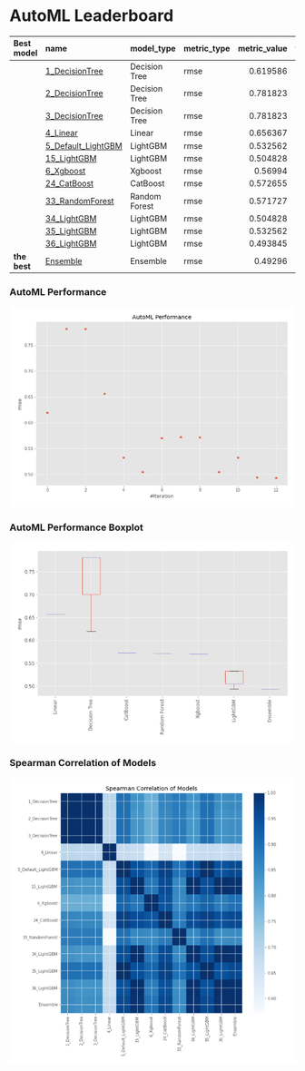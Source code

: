 # AutoML Leaderboard

| Best model   | name                                               | model_type    | metric_type   |   metric_value |   train_time |
|:-------------|:---------------------------------------------------|:--------------|:--------------|---------------:|-------------:|
|              | [1_DecisionTree](1_DecisionTree/README.md)         | Decision Tree | rmse          |       0.619586 |         0.43 |
|              | [2_DecisionTree](2_DecisionTree/README.md)         | Decision Tree | rmse          |       0.781823 |         0.42 |
|              | [3_DecisionTree](3_DecisionTree/README.md)         | Decision Tree | rmse          |       0.781823 |         0.51 |
|              | [4_Linear](4_Linear/README.md)                     | Linear        | rmse          |       0.656367 |         0.48 |
|              | [5_Default_LightGBM](5_Default_LightGBM/README.md) | LightGBM      | rmse          |       0.532562 |         0.6  |
|              | [15_LightGBM](15_LightGBM/README.md)               | LightGBM      | rmse          |       0.504828 |         0.52 |
|              | [6_Xgboost](6_Xgboost/README.md)                   | Xgboost       | rmse          |       0.56994  |         0.58 |
|              | [24_CatBoost](24_CatBoost/README.md)               | CatBoost      | rmse          |       0.572655 |         0.82 |
|              | [33_RandomForest](33_RandomForest/README.md)       | Random Forest | rmse          |       0.571727 |         0.73 |
|              | [34_LightGBM](34_LightGBM/README.md)               | LightGBM      | rmse          |       0.504828 |         0.59 |
|              | [35_LightGBM](35_LightGBM/README.md)               | LightGBM      | rmse          |       0.532562 |         0.68 |
|              | [36_LightGBM](36_LightGBM/README.md)               | LightGBM      | rmse          |       0.493845 |         0.61 |
| **the best** | [Ensemble](Ensemble/README.md)                     | Ensemble      | rmse          |       0.49296  |         0.35 |

### AutoML Performance
![AutoML Performance](ldb_performance.png)

### AutoML Performance Boxplot
![AutoML Performance Boxplot](ldb_performance_boxplot.png)

### Spearman Correlation of Models
![models spearman correlation](correlation_heatmap.png)

